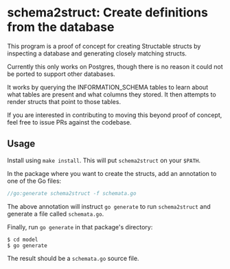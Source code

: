 # schema2struct: Create definitions from the database

This program is a proof of concept for creating Structable structs by
inspecting a database and generating closely matching structs.

Currently this only works on Postgres, though there is no reason it
could not be ported to support other databases.

It works by querying the INFORMATION_SCHEMA tables to learn about what
tables are present and what columns they stored. It then attempts to
render structs that point to those tables.

If you are interested in contributing to moving this beyond proof of
concept, feel free to issue PRs against the codebase.

## Usage

Install using `make install`. This will put `schema2struct` on your
`$PATH`.

In the package where you want to create the structs, add an annotation
to one of the Go files:

```go
//go:generate schema2struct -f schemata.go
```

The above annotation will instruct `go generate` to run `schema2struct`
and generate a file called `schemata.go`.

Finally, run `go generate` in that  package's directory:

```
$ cd model
$ go generate
```

The result should be a `schemata.go` source file.
